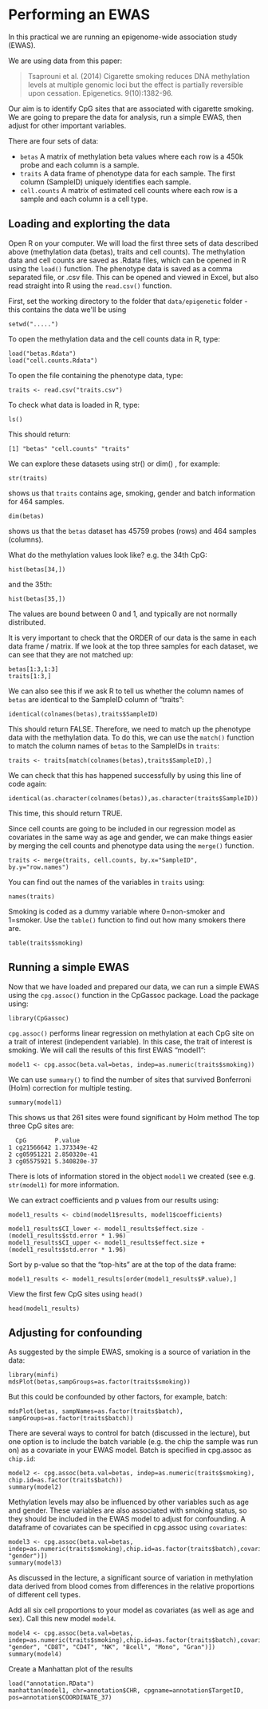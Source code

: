 # Performing an EWAS

In this practical we are running an epigenome-wide association study (EWAS).

We are using data from this paper:

> Tsaprouni et al. (2014) Cigarette smoking reduces DNA methylation levels at multiple genomic loci
but the effect is partially reversible upon cessation. Epigenetics. 9(10):1382-96.

Our aim is to identify CpG sites that are associated with cigarette smoking. We are going to
prepare the data for analysis, run a simple EWAS, then adjust for other important variables.

There are four sets of data:

- `betas` A matrix of methylation beta values where each row is a 450k probe and each column is a sample.
- `traits` A data frame of phenotype data for each sample. The first column (SampleID) uniquely identifies each sample.
- `cell.counts` A matrix of estimated cell counts where each row is a sample and each column is a cell type.


## Loading and explorting the data

Open R on your computer. We will load the first three sets of data described above (methylation data (betas), traits and cell counts). The methylation data and cell counts are saved as .Rdata files, which can be opened in R using the `load()` function. The phenotype data is saved as a comma separated file, or .csv file. This can be opened and viewed in Excel, but also read straight into R using the `read.csv()` function.


First, set the working directory to the folder that `data/epigenetic` folder - this contains the data we'll be using

```{r setwd}
setwd(".....")
```

To open the methylation data and the cell counts data in R, type:
```{r load_methylation_data}
load("betas.Rdata")
load("cell.counts.Rdata")
```

To open the file containing the phenotype data, type:

```{r read_trait_data}
traits <- read.csv("traits.csv")
```

To check what data is loaded in R, type:

```{r show_objects }
ls()
```

This should return: 

```
[1] "betas" "cell.counts" "traits"
```

We can explore these datasets using str() or dim() , for example:

```{r summarise_traits}
str(traits)
```

shows us that `traits` contains age, smoking, gender and batch information for 464 samples.

```{r dimension_of_betas}
dim(betas)
```

shows us that the `betas` dataset has 45759 probes (rows) and 464 samples (columns).

What do the methylation values look like? e.g. the 34th CpG:

```{r histogram_of_betas_34}
hist(betas[34,])
```

and the 35th:

```{r histogram_of_betas_35}
hist(betas[35,])
```

The values are bound between 0 and 1, and typically are not normally distributed.

It is very important to check that the ORDER of our data is the same in each data frame / matrix. If we look at the top three samples for each dataset, we can see that they are not matched up:

```{r check_order_top}
betas[1:3,1:3]
traits[1:3,]
```

We can also see this if we ask R to tell us whether the column names of `betas` are identical to the SampleID column of “traits”:

```{r check_order_all}
identical(colnames(betas),traits$SampleID)
```

This should return FALSE. Therefore, we need to match up the phenotype data with the methylation data. To do this, we can use the `match()` function to match the column names of `betas` to the SampleIDs in `traits`:

```{r reorder_ids}
traits <- traits[match(colnames(betas),traits$SampleID),]
```

We can check that this has happened successfully by using this line of code again:

```{r recheck_order_all}
identical(as.character(colnames(betas)),as.character(traits$SampleID))
```

This time, this should return TRUE.


Since cell counts are going to be included in our regression model as covariates in the same way as age and gender, we can make things easier by merging the cell counts and phenotype data using the `merge()` function.

```{r merge_traits_cellcounts}
traits <- merge(traits, cell.counts, by.x="SampleID", by.y="row.names")
```

You can find out the names of the variables in `traits` using:

```{r show_trait_names}
names(traits)
```

Smoking is coded as a dummy variable where 0=non-smoker and 1=smoker. Use the `table()` function to find out how many smokers there are.

```{r table_smoking}
table(traits$smoking)
```


## Running a simple EWAS

Now that we have loaded and prepared our data, we can run a simple EWAS using the `cpg.assoc()` function in the CpGassoc package. Load the package using:

```{r load_cpgassoc}
library(CpGassoc)
```

`cpg.assoc()` performs linear regression on methylation at each CpG site on a trait of interest (independent variable). In this case, the trait of interest is smoking. We will call the results of this first EWAS “model1”:

```{r model1}
model1 <- cpg.assoc(beta.val=betas, indep=as.numeric(traits$smoking))
```


We can use `summary()` to find the number of sites that survived Bonferroni (Holm) correction for multiple testing.

```{r model1_summary}
summary(model1)
```

This shows us that 261 sites were found significant by Holm method
The top three CpG sites are:

```
  CpG        P.value
1 cg21566642 1.373349e-42
2 cg05951221 2.850320e-41
3 cg05575921 5.340820e-37
```

There is lots of information stored in the object `model1` we created (see e.g. `str(model1)` for more information.

We can extract coefficients and p values from our results using:

```{r model1_results}
model1_results <- cbind(model1$results, model1$coefficients)
```

```{r model1_ci}
model1_results$CI_lower <- model1_results$effect.size - (model1_results$std.error * 1.96)
model1_results$CI_upper <- model1_results$effect.size + (model1_results$std.error * 1.96)
```

Sort by p-value so that the “top-hits” are at the top of the data frame:

```{r model1_results_sort}
model1_results <- model1_results[order(model1_results$P.value),]
```

View the first few CpG sites using `head()`

```{r model1_results_head}
head(model1_results)
```


## Adjusting for confounding

As suggested by the simple EWAS, smoking is a source of variation in the data:

```{r minfi_mds}
library(minfi)
mdsPlot(betas,sampGroups=as.factor(traits$smoking))
```

But this could be confounded by other factors, for example, batch:

```{r mds_batch}
mdsPlot(betas, sampNames=as.factor(traits$batch), sampGroups=as.factor(traits$batch))
```

There are several ways to control for batch (discussed in the lecture), but one option is to include the batch variable (e.g. the chip the sample was run on) as a covariate in your EWAS model. Batch is specified in cpg.assoc as `chip.id`:

```{r model2}
model2 <- cpg.assoc(beta.val=betas, indep=as.numeric(traits$smoking), chip.id=as.factor(traits$batch))
summary(model2)
```

Methylation levels may also be influenced by other variables such as age and gender. These variables are also associated with smoking status, so they should be included in the EWAS model to adjust for confounding. A dataframe of covariates can be specified in cpg.assoc using `covariates`:

```{r model3}
model3 <- cpg.assoc(beta.val=betas, indep=as.numeric(traits$smoking),chip.id=as.factor(traits$batch),covariates=traits[,c("age", "gender")])
summary(model3)
```

As discussed in the lecture, a significant source of variation in methylation data derived from blood comes from differences in the relative proportions of different cell types.

Add all six cell proportions to your model as covariates (as well as age and sex). Call this new model `model4`.

```{r model4}
model4 <- cpg.assoc(beta.val=betas, indep=as.numeric(traits$smoking),chip.id=as.factor(traits$batch),covariates=traits[,c("age", "gender", "CD8T", "CD4T", "NK", "Bcell", "Mono", "Gran")])
summary(model4)
```

Create a Manhattan plot of the results

```{r manhattan}
load("annotation.RData")
manhattan(model1, chr=annotation$CHR, cpgname=annotation$TargetID, pos=annotation$COORDINATE_37)
```
